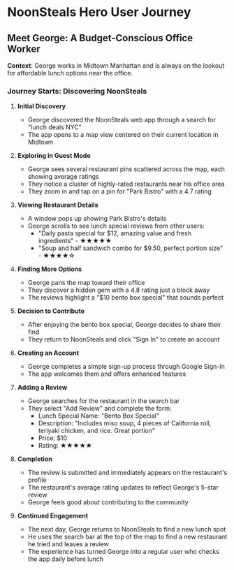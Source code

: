 # NoonSteals Hero User Journey

## Meet George: A Budget-Conscious Office Worker

**Context**: George works in Midtown Manhattan and is always on the lookout for affordable lunch options near the office.

### Journey Starts: Discovering NoonSteals

1. **Initial Discovery**

   - George discovered the NoonSteals web app through a search for "lunch deals NYC"
   - The app opens to a map view centered on their current location in Midtown

2. **Exploring in Guest Mode**

   - George sees several restaurant pins scattered across the map, each showing average ratings
   - They notice a cluster of highly-rated restaurants near his office area
   - They zoom in and tap on a pin for "Park Bistro" with a 4.7 rating

3. **Viewing Restaurant Details**

   - A window pops up showing Park Bistro's details
   - George scrolls to see lunch special reviews from other users:
     - "Daily pasta special for $12, amazing value and fresh ingredients" - ★★★★★
     - "Soup and half sandwich combo for $9.50, perfect portion size" - ★★★★☆

4. **Finding More Options**

   - George pans the map toward their office
   - They discover a hidden gem with a 4.8 rating just a block away
   - The reviews highlight a "$10 bento box special" that sounds perfect

5. **Decision to Contribute**

   - After enjoying the bento box special, George decides to share their find
   - They return to NoonSteals and click "Sign In" to create an account

6. **Creating an Account**

   - George completes a simple sign-up process through Google Sign-In
   - The app welcomes them and offers enhanced features

7. **Adding a Review**

   - George searches for the restaurant in the search bar
   - They select "Add Review" and complete the form:
     - Lunch Special Name: "Bento Box Special"
     - Description: "Includes miso soup, 4 pieces of California roll, teriyaki chicken, and rice. Great portion"
     - Price: $10
     - Rating: ★★★★★

8. **Completion**

   - The review is submitted and immediately appears on the restaurant's profile
   - The restaurant's average rating updates to reflect George's 5-star review
   - George feels good about contributing to the community

9. **Continued Engagement**
   - The next day, George returns to NoonSteals to find a new lunch spot
   - He uses the search bar at the top of the map to find a new restaurant he tried and leaves a review
   - The experience has turned George into a regular user who checks the app daily before lunch
